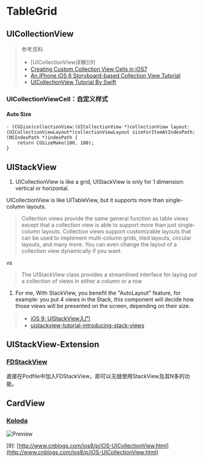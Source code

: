 # TableGrid

## UICollectionView

> 参考资料
>
> * \[UICollectionView详解\]\[9\]
> * [Creating Custom Collection View Cells in iOS7](http://blog.csdn.net/x359981514/article/category/1266042)
> * [An iPhone iOS 6 Storyboard-based Collection View Tutorial](http://www.techotopia.com/index.php/An_iPhone_iOS_6_Storyboard-based_Collection_View_Tutorial)
> * [UICollectionView Tutorial By Swift](http://www.raywenderlich.com/78550/beginning-ios-collection-views-swift-part-1)

### UICollectionViewCell：自定义样式

#### Auto Size

```text
- (CGSize)collectionView:(UICollectionView *)collectionView layout:(UICollectionViewLayout*)collectionViewLayout sizeForItemAtIndexPath:(NSIndexPath *)indexPath {
    return CGSizeMake(100, 100);
}
```

## UIStackView

1. UICollectionView is like a grid, UIStackView is only for 1 dimension: vertical or horizontal.

UICollectionView is like UITableView, but it supports more than single-column layouts.

> Collection views provide the same general function as table views except that a collection view is able to support more than just single-column layouts. Collection views support customizable layouts that can be used to implement multi-column grids, tiled layouts, circular layouts, and many more. You can even change the layout of a collection view dynamically if you want.

vs

> The UIStackView class provides a streamlined interface for laying out a collection of views in either a column or a row

1. For me, With StackView, you benefit the "AutoLayout" feature, for example: you put 4 views in the Stack, this component will decide how those views will be presented on the screen, depending on their size.

> * [iOS 9: UIStackView入门](http://www.cocoachina.com/ios/20150623/12233.html)
> * [uistackview-tutorial-introducing-stack-views](http://www.raywenderlich.com/114552/uistackview-tutorial-introducing-stack-views)

## UIStackView-Extension

### [FDStackView](https://github.com/forkingdog/FDStackView)

直接在Podfile中加入FDStackView，即可以无缝使用StackView及其N多的功能。

## CardView

### [Koloda](https://github.com/Yalantis/Koloda)

![Preview](https://github.com/Yalantis/Koloda/raw/master/Koloda_v2_example_animation.gif)

\[9\]: [http://www.cnblogs.com/ios8/p/iOS-UICollectionView.html](http://www.cnblogs.com/ios8/p/iOS-UICollectionView.html)

